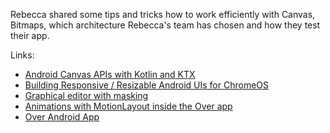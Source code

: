Rebecca shared some tips and tricks how to work efficiently with Canvas, Bitmaps, which architecture Rebecca's team has chosen and how they test their app.

Links:

* [Android Canvas APIs with Kotlin and KTX](https://riggaroo.co.za/android-canvas-apis-with-kotlin-and-ktx/)
* [Building Responsive / Resizable Android UIs for ChromeOS](https://riggaroo.co.za/building-responsive-resizable-android-uis-for-chromeos/)
* [Graphical editor with masking](https://twitter.com/riggaroo/status/1105027835842957314)
* [Animations with MotionLayout inside the Over app](https://twitter.com/riggaroo/status/1100360450435358721)
* [Over Android App](https://play.google.com/store/apps/details?id=app.over.editor)
